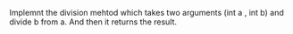 Implemnt the division mehtod which takes two arguments (int a , int b) and divide b from a. And then it returns the result.
